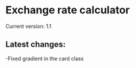 # Exchange rate calculator

Current version: 1.1

## Latest changes:
-Fixed gradient in the card class


